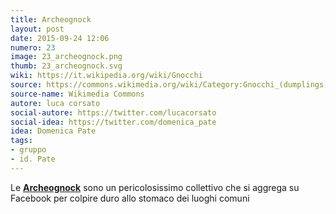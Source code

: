 ```yaml
---
title: Archeognock
layout: post
date: 2015-09-24 12:06
numero: 23
image: 23_archeognock.png
thumb: 23_archeognock.svg
wiki: https://it.wikipedia.org/wiki/Gnocchi
source: https://commons.wikimedia.org/wiki/Category:Gnocchi_(dumplings)
source-name: Wikimedia Commons
autore: luca corsato
social-autore: https://twitter.com/lucacorsato
social-idea: https://twitter.com/domenica_pate
idea: Domenica Pate
tags:
- gruppo
- id. Pate
---
```



Le **[Archeognock](https://www.facebook.com/groups/776250865819339)** sono un pericolosissimo collettivo che si aggrega su Facebook per colpire duro allo stomaco dei luoghi comuni